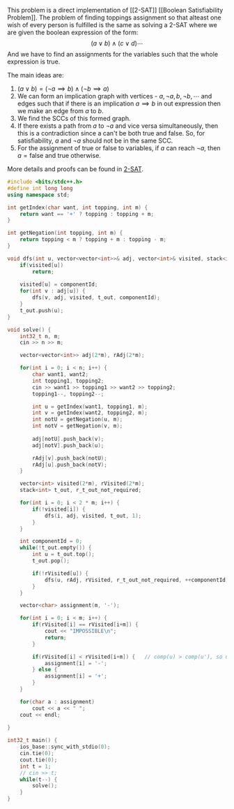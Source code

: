 This problem is a direct implementation of [[2-SAT]] [[Boolean Satisfiability Problem]]. The problem of finding toppings assignment so that alteast one wish of every person is fulfilled is the same as solving a 2-SAT where we are given the boolean expression of the form:
$$
(a \vee b) \wedge (c \vee d) \cdots
$$
And we have to find an assignments for the variables such that the whole expression is true.

The main ideas are:
1. $(a \vee b) = (\neg a \implies b) \wedge (\neg b \implies a)$
2. We can form an implication graph with vertices - $a, \neg a, b, \neg b, \cdots$ and edges such that if there is an implication $a \implies b$ in out expression then we make an edge from $a$ to $b$.
3. We find the SCCs of this formed graph.
4. If there exists a path from $a$ to $\neg a$ and vice versa simultaneously, then this is a contradiction since a can't be both true and false. So, for satisfiability, $a$ and $\neg a$ should not be in the same SCC.
5. For the assignment of $\text{true}$ or $\text{false}$ to variables, if $a$ can reach $\neg a$, then $a = \text{false}$ and $\text{true}$ otherwise.

More details and proofs can be found in [2-SAT](https://cp-algorithms.com/graph/2SAT.html).

```cpp
#include <bits/stdc++.h>
#define int long long
using namespace std;

int getIndex(char want, int topping, int m) {
    return want == '+' ? topping : topping + m; 
}

int getNegation(int topping, int m) {
    return topping < m ? topping + m : topping - m;
}

void dfs(int u, vector<vector<int>>& adj, vector<int>& visited, stack<int>& t_out, int componentId) {
    if(visited[u])
        return;
    
    visited[u] = componentId;
    for(int v : adj[u]) {
        dfs(v, adj, visited, t_out, componentId);
    }
    t_out.push(u);
}

void solve() {
    int32_t n, m;
    cin >> n >> m;

    vector<vector<int>> adj(2*m), rAdj(2*m);

    for(int i = 0; i < n; i++) {
        char want1, want2;
        int topping1, topping2;
        cin >> want1 >> topping1 >> want2 >> topping2;
        topping1--, topping2--;

        int u = getIndex(want1, topping1, m);
        int v = getIndex(want2, topping2, m);
        int notU = getNegation(u, m);
        int notV = getNegation(v, m);
        
        adj[notU].push_back(v); 
        adj[notV].push_back(u);

        rAdj[v].push_back(notU); 
        rAdj[u].push_back(notV);     
    }

    vector<int> visited(2*m), rVisited(2*m);
    stack<int> t_out, r_t_out_not_required;

    for(int i = 0; i < 2 * m; i++) {
        if(!visited[i]) {
            dfs(i, adj, visited, t_out, 1);
        }
    }

    int componentId = 0;
    while(!t_out.empty()) {
        int u = t_out.top();
        t_out.pop();

        if(!rVisited[u]) {
            dfs(u, rAdj, rVisited, r_t_out_not_required, ++componentId);
        }
    }

    vector<char> assignment(m, '-');

    for(int i = 0; i < m; i++) {
        if(rVisited[i] == rVisited[i+m]) {
            cout << "IMPOSSIBLE\n";
            return;
        }

        if(rVisited[i] < rVisited[i+m]) {   // comp(u) > comp(u'), so u = true
            assignment[i] = '-';
        } else {
            assignment[i] = '+';
        }
    }

    for(char a : assignment)
        cout << a << " ";
    cout << endl;

}
 
int32_t main() {
    ios_base::sync_with_stdio(0);
    cin.tie(0);
    cout.tie(0);
    int t = 1;
    // cin >> t;
    while(t--) {
        solve();
    }
}
```
